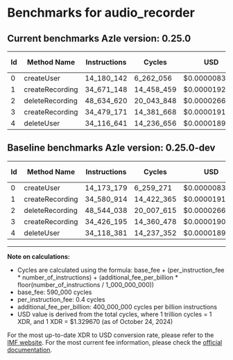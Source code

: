 # Benchmarks for audio_recorder

## Current benchmarks Azle version: 0.25.0

| Id  | Method Name     | Instructions | Cycles     | USD           | USD/Million Calls | Change                            |
| --- | --------------- | ------------ | ---------- | ------------- | ----------------- | --------------------------------- |
| 0   | createUser      | 14_180_142   | 6_262_056  | $0.0000083265 | $8.32             | <font color="red">+6_963</font>   |
| 1   | createRecording | 34_671_148   | 14_458_459 | $0.0000192250 | $19.22            | <font color="red">+90_234</font>  |
| 2   | deleteRecording | 48_634_620   | 20_043_848 | $0.0000266517 | $26.65            | <font color="red">+90_582</font>  |
| 3   | createRecording | 34_479_171   | 14_381_668 | $0.0000191229 | $19.12            | <font color="red">+52_976</font>  |
| 4   | deleteUser      | 34_116_641   | 14_236_656 | $0.0000189301 | $18.93            | <font color="green">-1_740</font> |

## Baseline benchmarks Azle version: 0.25.0-dev

| Id  | Method Name     | Instructions | Cycles     | USD           | USD/Million Calls |
| --- | --------------- | ------------ | ---------- | ------------- | ----------------- |
| 0   | createUser      | 14_173_179   | 6_259_271  | $0.0000083228 | $8.32             |
| 1   | createRecording | 34_580_914   | 14_422_365 | $0.0000191770 | $19.17            |
| 2   | deleteRecording | 48_544_038   | 20_007_615 | $0.0000266035 | $26.60            |
| 3   | createRecording | 34_426_195   | 14_360_478 | $0.0000190947 | $19.09            |
| 4   | deleteUser      | 34_118_381   | 14_237_352 | $0.0000189310 | $18.93            |

---

**Note on calculations:**

- Cycles are calculated using the formula: base_fee + (per_instruction_fee \* number_of_instructions) + (additional_fee_per_billion \* floor(number_of_instructions / 1_000_000_000))
- base_fee: 590_000 cycles
- per_instruction_fee: 0.4 cycles
- additional_fee_per_billion: 400_000_000 cycles per billion instructions
- USD value is derived from the total cycles, where 1 trillion cycles = 1 XDR, and 1 XDR = $1.329670 (as of October 24, 2024)

For the most up-to-date XDR to USD conversion rate, please refer to the [IMF website](https://www.imf.org/external/np/fin/data/rms_sdrv.aspx).
For the most current fee information, please check the [official documentation](https://internetcomputer.org/docs/current/developer-docs/gas-cost#execution).
